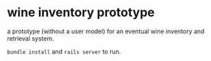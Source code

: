 wine inventory prototype
===

a prototype (without a user model) for an eventual wine inventory and retrieval system.

`bundle install` and `rails server` to run.
